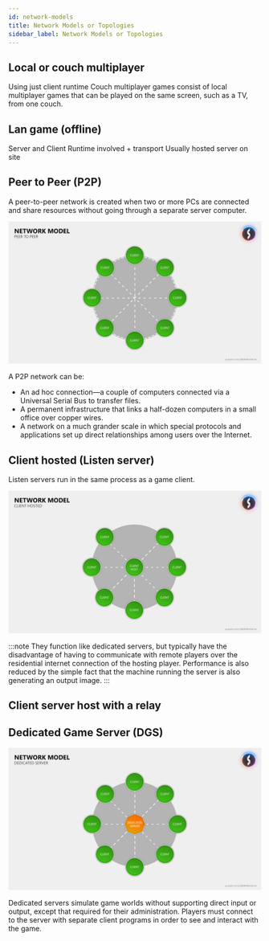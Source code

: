 ```yaml
---
id: network-models
title: Network Models or Topologies
sidebar_label: Network Models or Topologies
---
```


## Local or couch multiplayer

Using just client runtime 
Couch multiplayer games consist of local multiplayer games that can be played on the same screen, such as a TV, from one couch.

## Lan game (offline) 

Server and Client Runtime involved + transport
Usually hosted server on site

## Peer to Peer (P2P)

A peer-to-peer network is created when two or more PCs are connected and share resources without going through a separate server computer. 

![](../../../static/img/peer2peer_1.jpg)

A P2P network can be:
- An ad hoc connection—a couple of computers connected via a Universal Serial Bus to transfer files.
- A permanent infrastructure that links a half-dozen computers in a small office over copper wires. 
- A network on a much grander scale in which special protocols and applications set up direct relationships among users over the Internet.


## Client hosted (Listen server)

Listen servers run in the same process as a game client. 

![](../../../static/img/client-hosted.jpg)

:::note
They function like dedicated servers, but typically have the disadvantage of having to communicate with remote players over the residential internet connection of the hosting player. Performance is also reduced by the simple fact that the machine running the server is also generating an output image. 
:::



## Client server host with a relay 


## Dedicated Game Server (DGS)

![](../../../static/img/ded_server.jpg)

Dedicated servers simulate game worlds without supporting direct input or output, except that required for their administration. Players must connect to the server with separate client programs in order to see and interact with the game.






